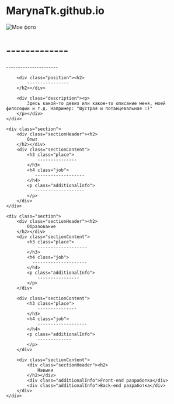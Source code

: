 # MarynaTk.github.io
<!DOCTYPE html>
<html lang="en">
<head>
    <meta charset="UTF-8">
    <title>Мое резюме</title>
    <link rel="stylesheet" href="./style.css">
</head>
<body>


<div class="wrapper">
    <div class="mainContacts">
        <img src="https://scontent.fala5-1.fna.fbcdn.net/v/t1.0-1/p480x480/13645127_1104649662933633_1323976997762920631_n.jpg?_nc_cat=110&_nc_ht=scontent.fala5-1.fna&oh=2c90e16b9789527dfa608fe55e8610e5&oe=5CB244A7"
             alt="Мое фото" class="photo">
        <h1 class="fullName">-------------</h1>
        <div class="address"><p>
           ----------------------
        </p></div>

        <div class="position"><h2>
            ----------------
        </h2></div>

        <div class="description"><p>
            Здесь какой-то девиз или какое-то описание меня, моей философии и т.д. Например: "Шустрая и потанцевальная :)"
        </p></div>
    </div>

    <div class="section">
        <div class="sectionHeader"><h2>
            Опыт
        </h2></div>
        <div class="sectionContent">
            <h3 class="place">
                ---------------
            </h3>
            <h4 class="job">
               -------------------
            </h4>
            <p class="additionalInfo">
               -------------------
            </p>
        </div>
    </div>

    <div class="section">
        <div class="sectionHeader"><h2>
            Образование
        </h2></div>
        <div class="sectionContent">
            <h3 class="place">
                -------------------
            </h3>
            <h4 class="job">
              ---------------------
            </h4>
            <p class="additionalInfo">
                ----------------
            </p>
        </div>

        <div class="sectionContent">
            <h3 class="place">
                ---------------
            </h3>
            <h4 class="job">
                -------------------
            </h4>
            <p class="additionalInfo">
                -------------
            </p>
        </div>

        <div class="sectionContent">
            <div class="sectionHeader"><h2>
                Навыки
            </h2></div>
            <div class="additionalInfo">Front-end разработка</div>
            <div class="additionalInfo">Back-end разработка</div>
        </div>
    </div>
</div>


</body>
</html>
